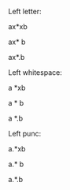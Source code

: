 Left letter:

ax*xb

ax* b

ax*.b

Left whitespace:

a *xb

a * b

a *.b

Left punc:

a.*xb

a.* b

a.*.b
